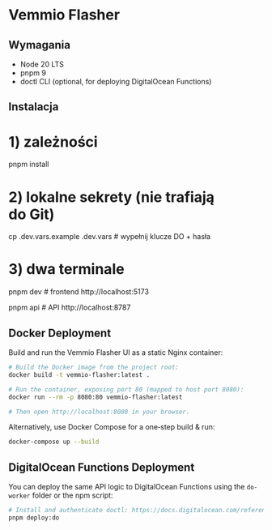 # Vemmio Flasher

## Wymagania
* Node 20 LTS
* pnpm 9
* doctl CLI (optional, for deploying DigitalOcean Functions)

## Instalacja

# 1) zależności
pnpm install

# 2) lokalne sekrety (nie trafiają do Git)
cp .dev.vars.example .dev.vars       # wypełnij klucze DO + hasła

# 3) dwa terminale
pnpm dev                             # frontend  http://localhost:5173

pnpm api                             # API       http://localhost:8787

## Docker Deployment

Build and run the Vemmio Flasher UI as a static Nginx container:

```bash
# Build the Docker image from the project root:
docker build -t vemmio-flasher:latest .

# Run the container, exposing port 80 (mapped to host port 8080):
docker run --rm -p 8080:80 vemmio-flasher:latest

# Then open http://localhost:8080 in your browser.
```

Alternatively, use Docker Compose for a one‑step build & run:

```bash
docker-compose up --build
```

## DigitalOcean Functions Deployment

You can deploy the same API logic to DigitalOcean Functions using the `do-worker` folder or the npm script:

```bash
# Install and authenticate doctl: https://docs.digitalocean.com/reference/doctl/
pnpm deploy:do
```
